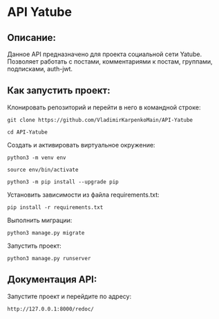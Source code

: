 # API Yatube
## Описание:
Данное API предназначено для проекта социальной сети Yatube. Позволяет работать с постами, комментариями к постам, группами, подписками, auth-jwt.
## Как запустить проект:

Клонировать репозиторий и перейти в него в командной строке:

```
git clone https://github.com/VladimirKarpenkoMain/API-Yatube
```

```
cd API-Yatube
```

Cоздать и активировать виртуальное окружение:

```
python3 -m venv env
```

```
source env/bin/activate
```

```
python3 -m pip install --upgrade pip
```

Установить зависимости из файла requirements.txt:

```
pip install -r requirements.txt
```

Выполнить миграции:

```
python3 manage.py migrate
```

Запустить проект:

```
python3 manage.py runserver
```
## Документация API:
Запустите проект и перейдите по адресу:
```
http://127.0.0.1:8000/redoc/
```
